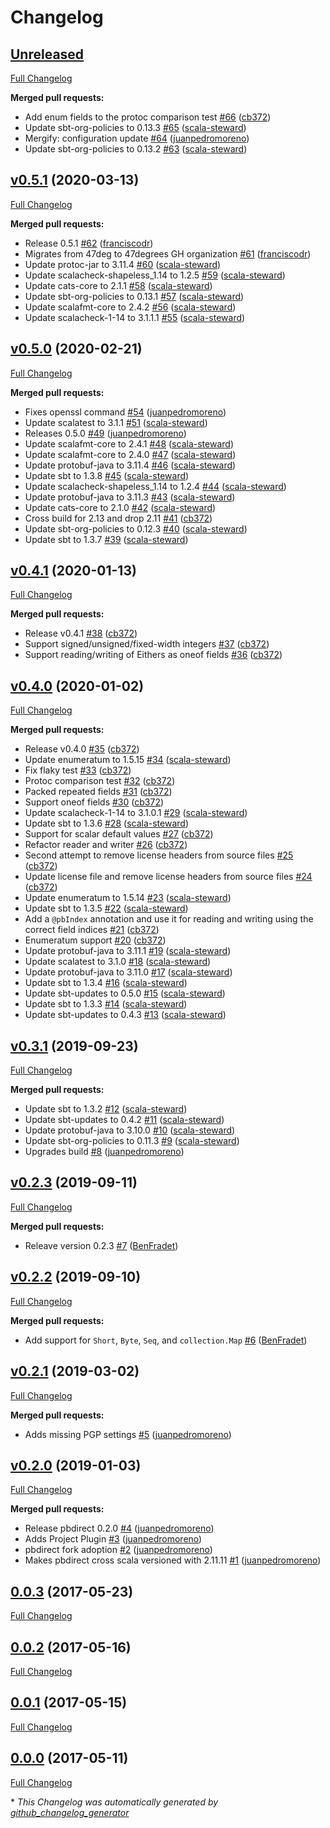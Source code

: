 # Changelog

## [Unreleased](https://github.com/47degrees/pbdirect/tree/HEAD)

[Full Changelog](https://github.com/47degrees/pbdirect/compare/v0.5.1...HEAD)

**Merged pull requests:**

- Add enum fields to the protoc comparison test [\#66](https://github.com/47degrees/pbdirect/pull/66) ([cb372](https://github.com/cb372))
- Update sbt-org-policies to 0.13.3 [\#65](https://github.com/47degrees/pbdirect/pull/65) ([scala-steward](https://github.com/scala-steward))
- Mergify: configuration update [\#64](https://github.com/47degrees/pbdirect/pull/64) ([juanpedromoreno](https://github.com/juanpedromoreno))
- Update sbt-org-policies to 0.13.2 [\#63](https://github.com/47degrees/pbdirect/pull/63) ([scala-steward](https://github.com/scala-steward))

## [v0.5.1](https://github.com/47degrees/pbdirect/tree/v0.5.1) (2020-03-13)

[Full Changelog](https://github.com/47degrees/pbdirect/compare/v0.5.0...v0.5.1)

**Merged pull requests:**

- Release 0.5.1 [\#62](https://github.com/47degrees/pbdirect/pull/62) ([franciscodr](https://github.com/franciscodr))
- Migrates from 47deg to 47degrees GH organization [\#61](https://github.com/47degrees/pbdirect/pull/61) ([franciscodr](https://github.com/franciscodr))
- Update protoc-jar to 3.11.4 [\#60](https://github.com/47degrees/pbdirect/pull/60) ([scala-steward](https://github.com/scala-steward))
- Update scalacheck-shapeless\_1.14 to 1.2.5 [\#59](https://github.com/47degrees/pbdirect/pull/59) ([scala-steward](https://github.com/scala-steward))
- Update cats-core to 2.1.1 [\#58](https://github.com/47degrees/pbdirect/pull/58) ([scala-steward](https://github.com/scala-steward))
- Update sbt-org-policies to 0.13.1 [\#57](https://github.com/47degrees/pbdirect/pull/57) ([scala-steward](https://github.com/scala-steward))
- Update scalafmt-core to 2.4.2 [\#56](https://github.com/47degrees/pbdirect/pull/56) ([scala-steward](https://github.com/scala-steward))
- Update scalacheck-1-14 to 3.1.1.1 [\#55](https://github.com/47degrees/pbdirect/pull/55) ([scala-steward](https://github.com/scala-steward))

## [v0.5.0](https://github.com/47degrees/pbdirect/tree/v0.5.0) (2020-02-21)

[Full Changelog](https://github.com/47degrees/pbdirect/compare/v0.4.1...v0.5.0)

**Merged pull requests:**

- Fixes openssl command [\#54](https://github.com/47degrees/pbdirect/pull/54) ([juanpedromoreno](https://github.com/juanpedromoreno))
- Update scalatest to 3.1.1 [\#51](https://github.com/47degrees/pbdirect/pull/51) ([scala-steward](https://github.com/scala-steward))
- Releases 0.5.0 [\#49](https://github.com/47degrees/pbdirect/pull/49) ([juanpedromoreno](https://github.com/juanpedromoreno))
- Update scalafmt-core to 2.4.1 [\#48](https://github.com/47degrees/pbdirect/pull/48) ([scala-steward](https://github.com/scala-steward))
- Update scalafmt-core to 2.4.0 [\#47](https://github.com/47degrees/pbdirect/pull/47) ([scala-steward](https://github.com/scala-steward))
- Update protobuf-java to 3.11.4 [\#46](https://github.com/47degrees/pbdirect/pull/46) ([scala-steward](https://github.com/scala-steward))
- Update sbt to 1.3.8 [\#45](https://github.com/47degrees/pbdirect/pull/45) ([scala-steward](https://github.com/scala-steward))
- Update scalacheck-shapeless\_1.14 to 1.2.4 [\#44](https://github.com/47degrees/pbdirect/pull/44) ([scala-steward](https://github.com/scala-steward))
- Update protobuf-java to 3.11.3 [\#43](https://github.com/47degrees/pbdirect/pull/43) ([scala-steward](https://github.com/scala-steward))
- Update cats-core to 2.1.0 [\#42](https://github.com/47degrees/pbdirect/pull/42) ([scala-steward](https://github.com/scala-steward))
- Cross build for 2.13 and drop 2.11 [\#41](https://github.com/47degrees/pbdirect/pull/41) ([cb372](https://github.com/cb372))
- Update sbt-org-policies to 0.12.3 [\#40](https://github.com/47degrees/pbdirect/pull/40) ([scala-steward](https://github.com/scala-steward))
- Update sbt to 1.3.7 [\#39](https://github.com/47degrees/pbdirect/pull/39) ([scala-steward](https://github.com/scala-steward))

## [v0.4.1](https://github.com/47degrees/pbdirect/tree/v0.4.1) (2020-01-13)

[Full Changelog](https://github.com/47degrees/pbdirect/compare/v0.4.0...v0.4.1)

**Merged pull requests:**

- Release v0.4.1 [\#38](https://github.com/47degrees/pbdirect/pull/38) ([cb372](https://github.com/cb372))
- Support signed/unsigned/fixed-width integers [\#37](https://github.com/47degrees/pbdirect/pull/37) ([cb372](https://github.com/cb372))
- Support reading/writing of Eithers as oneof fields [\#36](https://github.com/47degrees/pbdirect/pull/36) ([cb372](https://github.com/cb372))

## [v0.4.0](https://github.com/47degrees/pbdirect/tree/v0.4.0) (2020-01-02)

[Full Changelog](https://github.com/47degrees/pbdirect/compare/v0.3.1...v0.4.0)

**Merged pull requests:**

- Release v0.4.0 [\#35](https://github.com/47degrees/pbdirect/pull/35) ([cb372](https://github.com/cb372))
- Update enumeratum to 1.5.15 [\#34](https://github.com/47degrees/pbdirect/pull/34) ([scala-steward](https://github.com/scala-steward))
- Fix flaky test [\#33](https://github.com/47degrees/pbdirect/pull/33) ([cb372](https://github.com/cb372))
- Protoc comparison test [\#32](https://github.com/47degrees/pbdirect/pull/32) ([cb372](https://github.com/cb372))
- Packed repeated fields [\#31](https://github.com/47degrees/pbdirect/pull/31) ([cb372](https://github.com/cb372))
- Support oneof fields [\#30](https://github.com/47degrees/pbdirect/pull/30) ([cb372](https://github.com/cb372))
- Update scalacheck-1-14 to 3.1.0.1 [\#29](https://github.com/47degrees/pbdirect/pull/29) ([scala-steward](https://github.com/scala-steward))
- Update sbt to 1.3.6 [\#28](https://github.com/47degrees/pbdirect/pull/28) ([scala-steward](https://github.com/scala-steward))
- Support for scalar default values [\#27](https://github.com/47degrees/pbdirect/pull/27) ([cb372](https://github.com/cb372))
- Refactor reader and writer [\#26](https://github.com/47degrees/pbdirect/pull/26) ([cb372](https://github.com/cb372))
- Second attempt to remove license headers from source files [\#25](https://github.com/47degrees/pbdirect/pull/25) ([cb372](https://github.com/cb372))
- Update license file and remove license headers from source files [\#24](https://github.com/47degrees/pbdirect/pull/24) ([cb372](https://github.com/cb372))
- Update enumeratum to 1.5.14 [\#23](https://github.com/47degrees/pbdirect/pull/23) ([scala-steward](https://github.com/scala-steward))
- Update sbt to 1.3.5 [\#22](https://github.com/47degrees/pbdirect/pull/22) ([scala-steward](https://github.com/scala-steward))
- Add a `@pbIndex` annotation and use it for reading and writing using the correct field indices [\#21](https://github.com/47degrees/pbdirect/pull/21) ([cb372](https://github.com/cb372))
- Enumeratum support [\#20](https://github.com/47degrees/pbdirect/pull/20) ([cb372](https://github.com/cb372))
- Update protobuf-java to 3.11.1 [\#19](https://github.com/47degrees/pbdirect/pull/19) ([scala-steward](https://github.com/scala-steward))
- Update scalatest to 3.1.0 [\#18](https://github.com/47degrees/pbdirect/pull/18) ([scala-steward](https://github.com/scala-steward))
- Update protobuf-java to 3.11.0 [\#17](https://github.com/47degrees/pbdirect/pull/17) ([scala-steward](https://github.com/scala-steward))
- Update sbt to 1.3.4 [\#16](https://github.com/47degrees/pbdirect/pull/16) ([scala-steward](https://github.com/scala-steward))
- Update sbt-updates to 0.5.0 [\#15](https://github.com/47degrees/pbdirect/pull/15) ([scala-steward](https://github.com/scala-steward))
- Update sbt to 1.3.3 [\#14](https://github.com/47degrees/pbdirect/pull/14) ([scala-steward](https://github.com/scala-steward))
- Update sbt-updates to 0.4.3 [\#13](https://github.com/47degrees/pbdirect/pull/13) ([scala-steward](https://github.com/scala-steward))

## [v0.3.1](https://github.com/47degrees/pbdirect/tree/v0.3.1) (2019-09-23)

[Full Changelog](https://github.com/47degrees/pbdirect/compare/v0.2.3...v0.3.1)

**Merged pull requests:**

- Update sbt to 1.3.2 [\#12](https://github.com/47degrees/pbdirect/pull/12) ([scala-steward](https://github.com/scala-steward))
- Update sbt-updates to 0.4.2 [\#11](https://github.com/47degrees/pbdirect/pull/11) ([scala-steward](https://github.com/scala-steward))
- Update protobuf-java to 3.10.0 [\#10](https://github.com/47degrees/pbdirect/pull/10) ([scala-steward](https://github.com/scala-steward))
- Update sbt-org-policies to 0.11.3 [\#9](https://github.com/47degrees/pbdirect/pull/9) ([scala-steward](https://github.com/scala-steward))
- Upgrades build [\#8](https://github.com/47degrees/pbdirect/pull/8) ([juanpedromoreno](https://github.com/juanpedromoreno))

## [v0.2.3](https://github.com/47degrees/pbdirect/tree/v0.2.3) (2019-09-11)

[Full Changelog](https://github.com/47degrees/pbdirect/compare/v0.2.2...v0.2.3)

**Merged pull requests:**

- Releave version 0.2.3 [\#7](https://github.com/47degrees/pbdirect/pull/7) ([BenFradet](https://github.com/BenFradet))

## [v0.2.2](https://github.com/47degrees/pbdirect/tree/v0.2.2) (2019-09-10)

[Full Changelog](https://github.com/47degrees/pbdirect/compare/v0.2.1...v0.2.2)

**Merged pull requests:**

- Add support for `Short`, `Byte`, `Seq`, and `collection.Map` [\#6](https://github.com/47degrees/pbdirect/pull/6) ([BenFradet](https://github.com/BenFradet))

## [v0.2.1](https://github.com/47degrees/pbdirect/tree/v0.2.1) (2019-03-02)

[Full Changelog](https://github.com/47degrees/pbdirect/compare/v0.2.0...v0.2.1)

**Merged pull requests:**

- Adds missing PGP settings [\#5](https://github.com/47degrees/pbdirect/pull/5) ([juanpedromoreno](https://github.com/juanpedromoreno))

## [v0.2.0](https://github.com/47degrees/pbdirect/tree/v0.2.0) (2019-01-03)

[Full Changelog](https://github.com/47degrees/pbdirect/compare/0.0.3...v0.2.0)

**Merged pull requests:**

- Release pbdirect 0.2.0 [\#4](https://github.com/47degrees/pbdirect/pull/4) ([juanpedromoreno](https://github.com/juanpedromoreno))
- Adds Project Plugin [\#3](https://github.com/47degrees/pbdirect/pull/3) ([juanpedromoreno](https://github.com/juanpedromoreno))
- pbdirect fork adoption [\#2](https://github.com/47degrees/pbdirect/pull/2) ([juanpedromoreno](https://github.com/juanpedromoreno))
- Makes pbdirect cross scala versioned with 2.11.11 [\#1](https://github.com/47degrees/pbdirect/pull/1) ([juanpedromoreno](https://github.com/juanpedromoreno))

## [0.0.3](https://github.com/47degrees/pbdirect/tree/0.0.3) (2017-05-23)

[Full Changelog](https://github.com/47degrees/pbdirect/compare/0.0.2...0.0.3)

## [0.0.2](https://github.com/47degrees/pbdirect/tree/0.0.2) (2017-05-16)

[Full Changelog](https://github.com/47degrees/pbdirect/compare/0.0.1...0.0.2)

## [0.0.1](https://github.com/47degrees/pbdirect/tree/0.0.1) (2017-05-15)

[Full Changelog](https://github.com/47degrees/pbdirect/compare/0.0.0...0.0.1)

## [0.0.0](https://github.com/47degrees/pbdirect/tree/0.0.0) (2017-05-11)

[Full Changelog](https://github.com/47degrees/pbdirect/compare/1f09378c2128c6ce06ea2b0306c5a00cad323130...0.0.0)



\* *This Changelog was automatically generated by [github_changelog_generator](https://github.com/github-changelog-generator/github-changelog-generator)*
